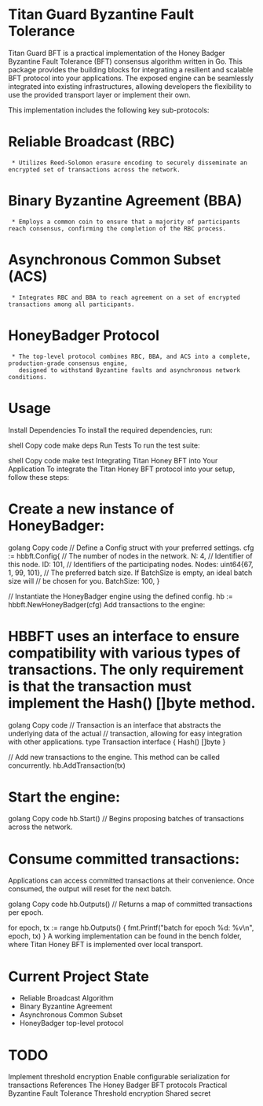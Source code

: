 # Titan Guard Byzantine Fault Tolerance
   Titan Guard BFT is a practical implementation of the Honey Badger Byzantine Fault Tolerance (BFT) consensus algorithm written in Go. 
   This package provides the building blocks for integrating a resilient and scalable BFT protocol into your applications.
   The exposed engine can be seamlessly integrated into existing infrastructures, allowing developers the flexibility to
   use the provided transport layer or implement their own.

   This implementation includes the following key sub-protocols:

   # Reliable Broadcast (RBC)
     * Utilizes Reed-Solomon erasure encoding to securely disseminate an encrypted set of transactions across the network.
   # Binary Byzantine Agreement (BBA)
     * Employs a common coin to ensure that a majority of participants reach consensus, confirming the completion of the RBC process.
   # Asynchronous Common Subset (ACS)
     * Integrates RBC and BBA to reach agreement on a set of encrypted transactions among all participants.
   # HoneyBadger Protocol
     * The top-level protocol combines RBC, BBA, and ACS into a complete, production-grade consensus engine, 
       designed to withstand Byzantine faults and asynchronous network conditions.

# Usage
  Install Dependencies
  To install the required dependencies, run:

  shell
  Copy code
  make deps
  Run Tests
  To run the test suite:

  shell
  Copy code
  make test
  Integrating Titan Honey BFT into Your Application
  To integrate the Titan Honey BFT protocol into your setup, follow these steps:

# Create a new instance of HoneyBadger:

  golang
  Copy code
  // Define a Config struct with your preferred settings.
  cfg := hbbft.Config{
      // The number of nodes in the network.
      N: 4,
      // Identifier of this node.
      ID: 101,
      // Identifiers of the participating nodes.
      Nodes: uint64{67, 1, 99, 101},
      // The preferred batch size. If BatchSize is empty, an ideal batch size will
      // be chosen for you.
      BatchSize: 100,
  }
  
  // Instantiate the HoneyBadger engine using the defined config.
  hb := hbbft.NewHoneyBadger(cfg)
  Add transactions to the engine:
  
# HBBFT uses an interface to ensure compatibility with various types of transactions. The only requirement is that the transaction must implement the Hash() []byte method.

  golang
  Copy code
  // Transaction is an interface that abstracts the underlying data of the actual
  // transaction, allowing for easy integration with other applications.
  type Transaction interface {
    Hash() []byte
  }
  
  // Add new transactions to the engine. This method can be called concurrently.
  hb.AddTransaction(tx)

# Start the engine:

  golang
  Copy code
  hb.Start() // Begins proposing batches of transactions across the network.

# Consume committed transactions:

  Applications can access committed transactions at their convenience. Once consumed, the output will reset for the next batch.

  golang
  Copy code
  hb.Outputs() // Returns a map of committed transactions per epoch.
  
  for epoch, tx := range hb.Outputs() {
    fmt.Printf("batch for epoch %d: %v\n", epoch, tx)
  }
  A working implementation can be found in the bench folder, where Titan Honey BFT is implemented over local transport.

# Current Project State
   * Reliable Broadcast Algorithm
   * Binary Byzantine Agreement
   * Asynchronous Common Subset
   * HoneyBadger top-level protocol
# TODO
   Implement threshold encryption
   Enable configurable serialization for transactions
   References
   The Honey Badger BFT protocols
   Practical Byzantine Fault Tolerance
   Threshold encryption
   Shared secret
